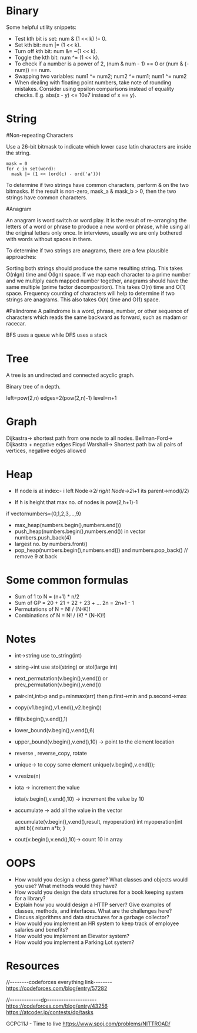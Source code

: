 Binary
======

Some helpful utility snippets:

- Test kth bit is set: num & (1 << k) != 0.
- Set kth bit: num |= (1 << k).
- Turn off kth bit: num &= ~(1 << k).
- Toggle the kth bit: num ^= (1 << k).
- To check if a number is a power of 2, (num & num - 1) == 0 or (num & (-num)) == num.
- Swapping two variables: num1 ^= num2; num2 ^= num1; num1 ^= num2
- When dealing with floating point numbers, take note of rounding mistakes. Consider using epsilon comparisons instead of equality checks. E.g. abs(x - y) <= 10e7 instead of x == y).

String
======

#Non-repeating Characters

Use a 26-bit bitmask to indicate which lower case latin characters are inside the string.

    mask = 0
    for c in set(word):
      mask |= (1 << (ord(c) - ord('a')))

To determine if two strings have common characters, perform & on the two bitmasks. If the result is non-zero, mask_a & mask_b > 0, then the two strings have common characters.

#Anagram

An anagram is word switch or word play. It is the result of re-arranging the letters of a word or phrase to produce a new word or phrase, while using all the original letters only once. In interviews, usually we are only bothered with words without spaces in them.

To determine if two strings are anagrams, there are a few plausible approaches:

Sorting both strings should produce the same resulting string. This takes O(nlgn) time and O(lgn) space.
If we map each character to a prime number and we multiply each mapped number together, anagrams should have the same multiple (prime factor decomposition). This takes O(n) time and O(1) space.
Frequency counting of characters will help to determine if two strings are anagrams. This also takes O(n) time and O(1) space.

#Palindrome
A palindrome is a word, phrase, number, or other sequence of characters which reads the same backward as forward, such as madam or racecar.


BFS uses a queue while DFS uses a stack


Tree
====

A tree is an undirected and connected acyclic graph.

Binary tree of n depth.
	
left=pow(2,n)
edges=2(pow(2,n)-1)
level=n+1



Graph
=====


Dijkastra-> shortest path from one node to all nodes.
Bellman-Ford-> Dijkastra + negative edges
Floyd Warshall-> Shortest path bw all pairs of vertices, negative edges allowed


Heap
====

- If node is at index:- i
	left Node->2*i
	right Node->2*i+1
	its parent->mod(i/2)

- If h is height that max no. of nodes is pow(2,h+1)-1

if vector<double>numbers={0,1,2,3,...,9}
- max_heap(numbers.begin(),numbers.end())
- push_heap(numbers.begin(),numbers.end()) in vector numbers.push_back(4)
- largest no. by numbers.front()
- pop_heap(numbers.begin(),numbers.end()) and numbers.pop_back() // remove 9 at back


Some common formulas
====================

- Sum of 1 to N = (n+1) * n/2
- Sum of GP = 20 + 21 + 22 + 23 + ... 2n = 2n+1 - 1
- Permutations of N = N! / (N-K)!
- Combinations of N = N! / (K! * (N-K)!)


Notes
=====

- int->string use to_string(int)
- string->int use stoi(string) or stol(large int)
- next_permutation(v.begin(),v.end()) or prev_permutation(v.begin(),v.end())
- pair<int,int>p and p=minmax(arr) then p.first->min and p.second->max
- copy(v1.begin(),v1.end(),v2.begin())
- fill(v.begin(),v.end(),1)
- lower_bound(v.begin(),v.end(),6)
- upper_bound(v.begin(),v.end(),10) -> point to the element location
- reverse , reverse_copy, rotate 
- unique-> to copy same element unique(v.begin(),v.end());
- v.resize(n)
- iota -> increment the value

	iota(v.begin(),v.end(),10) -> increment the value by 10

- accumulate -> add all the value in the vector

	accumulate(v.begin(),v.end(),result, myoperation)
	int myoperation(int a,int b){ return a*b; }

- cout(v.begin(),v.end(),10)-> count 10 in array

OOPS
====

- How would you design a chess game? What classes and objects would you use? What methods would they have?
- How would you design the data structures for a book keeping system for a library?
- Explain how you would design a HTTP server? Give examples of classes, methods, and interfaces. What are the challenges here?
- Discuss algorithms and data structures for a garbage collector?
- How would you implement an HR system to keep track of employee salaries and benefits?
- How would you implement an Elevator system?
- How would you implement a Parking Lot system?



Resources
=========

//--------codeforces everything link--------
https://codeforces.com/blog/entry/57282

//-------------dp---------------------
https://codeforces.com/blog/entry/43256
https://atcoder.jp/contests/dp/tasks

GCPC11J - Time to live
https://www.spoj.com/problems/NITTROAD/
